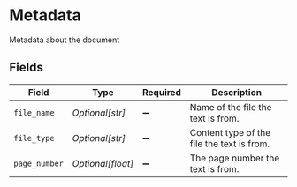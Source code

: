 # Metadata

Metadata about the document


## Fields

| Field                                      | Type                                       | Required                                   | Description                                |
| ------------------------------------------ | ------------------------------------------ | ------------------------------------------ | ------------------------------------------ |
| `file_name`                                | *Optional[str]*                            | :heavy_minus_sign:                         | Name of the file the text is from.         |
| `file_type`                                | *Optional[str]*                            | :heavy_minus_sign:                         | Content type of the file the text is from. |
| `page_number`                              | *Optional[float]*                          | :heavy_minus_sign:                         | The page number the text is from.          |